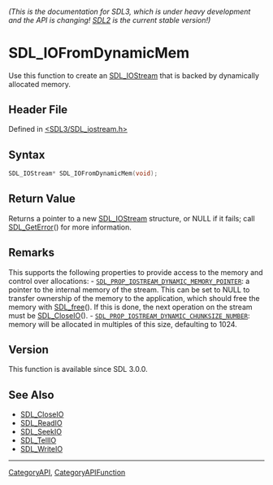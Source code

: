 ###### (This is the documentation for SDL3, which is under heavy development and the API is changing! [SDL2](https://wiki.libsdl.org/SDL2/) is the current stable version!)
# SDL_IOFromDynamicMem

Use this function to create an [SDL_IOStream](SDL_IOStream) that is backed by dynamically allocated memory.

## Header File

Defined in [<SDL3/SDL_iostream.h>](https://github.com/libsdl-org/SDL/blob/main/include/SDL3/SDL_iostream.h)

## Syntax

```c
SDL_IOStream* SDL_IOFromDynamicMem(void);

```

## Return Value

Returns a pointer to a new [SDL_IOStream](SDL_IOStream) structure, or NULL
if it fails; call [SDL_GetError](SDL_GetError)() for more information.

## Remarks

This supports the following properties to provide access to the memory and
control over allocations: -
[`SDL_PROP_IOSTREAM_DYNAMIC_MEMORY_POINTER`](SDL_PROP_IOSTREAM_DYNAMIC_MEMORY_POINTER):
a pointer to the internal memory of the stream. This can be set to NULL to
transfer ownership of the memory to the application, which should free the
memory with [SDL_free](SDL_free)(). If this is done, the next operation on
the stream must be [SDL_CloseIO](SDL_CloseIO)(). -
[`SDL_PROP_IOSTREAM_DYNAMIC_CHUNKSIZE_NUMBER`](SDL_PROP_IOSTREAM_DYNAMIC_CHUNKSIZE_NUMBER):
memory will be allocated in multiples of this size, defaulting to 1024.

## Version

This function is available since SDL 3.0.0.

## See Also

* [SDL_CloseIO](SDL_CloseIO)
* [SDL_ReadIO](SDL_ReadIO)
* [SDL_SeekIO](SDL_SeekIO)
* [SDL_TellIO](SDL_TellIO)
* [SDL_WriteIO](SDL_WriteIO)

----
[CategoryAPI](CategoryAPI), [CategoryAPIFunction](CategoryAPIFunction)

